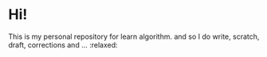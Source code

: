 <h1>Hi!</h1>
<span>This is my personal repository for learn algorithm. and so I do write, scratch,
draft, corrections and ... </span>
:relaxed:

